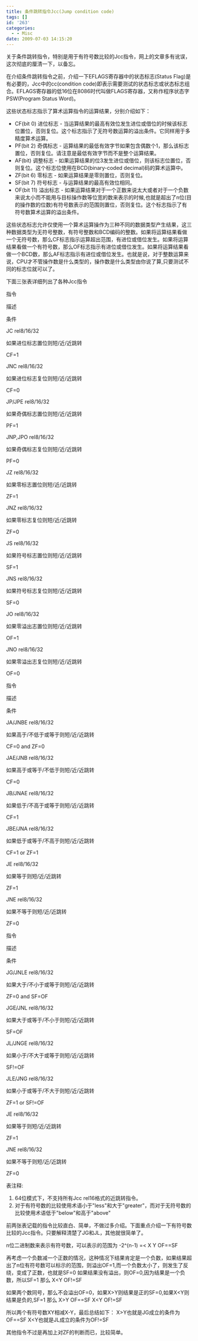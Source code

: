 ```yaml
---
title: 条件跳转指令Jcc(Jump condition code)
tags: []
id: '263'
categories:
  - - Misc
date: 2009-07-03 14:15:20
---
```


关于条件跳转指令，特别是用于有符号数比较的Jcc指令，网上的文章多有讹误，这次彻底的厘清一下，以备忘。

在介绍条件跳转指令之前，介绍一下EFLAGS寄存器中的状态标志(Status Flag)是有必要的，Jcc中的cc(condition code)即表示需要测试的状态标志或状态标志组合。EFLAGS寄存器的低16位在8086时代叫做FLAGS寄存器，又称作程序状态字PSW(Program Status Word)。
<!-- more -->
这些状态标志指示了算术运算指令的运算结果，分别介绍如下：

*   CF(bit 0) 进位标志 - 当运算结果的最高有效位发生进位或借位的时候该标志位置位，否则复位。这个标志指示了无符号数运算的溢出条件。它同样用于多精度算术运算。
*   PF(bit 2) 奇偶标志 - 运算结果的最低有效字节如果包含偶数个1，那么该标志置位，否则复位。请注意是最低有效字节而不是整个运算结果。
*   AF(bit) 调整标志 - 如果运算结果的位3发生进位或借位，则该标志位置位，否则复位。这个标志位使用在BCD(binary-coded decimal)码的算术运算中。
*   ZF(bit 6) 零标志 - 如果运算结果是零则置位，否则复位。
*   SF(bit 7) 符号标志 - 与运算结果的最高有效位相同。
*   OF(bit 11) 溢出标志 - 如果运算结果对于一个正数来说太大或者对于一个负数来说太小而不能用与目标操作数等位宽的数来表示的时候,也就是超出了n位(目的操作数的位数)有符号数表示的范围则置位，否则复位。这个标志指示了有符号数算术运算的溢出条件。

这些状态标志允许仅使用一个算术运算操作为三种不同的数据类型产生结果，这三种数据类型为无符号整数，有符号整数和BCD编码的整数。如果将运算结果看做一个无符号数，那么CF标志指示运算超出范围，有进位或借位发生。如果将运算结果看做一个有符号数，那么OF标志指示有进位或借位发生。如果将运算结果看做一个BCD数，那么AF标志指示有进位或借位发生。也就是说，对于整数运算来说，CPU才不管操作数是什么类型的，操作数是什么类型由你说了算,只要测试不同的标志位就可以了。

下面三张表详细列出了各种Jcc指令

指令

描述

条件

JC rel8/16/32

如果进位标志置位则短/近/近跳转

CF=1

JNC rel8/16/32

如果进位标志复位则短/近/近跳转

CF=0

JP/JPE rel8/16/32

如果奇偶标志置位则短/近/近跳转

PF=1

JNP,JPO rel8/16/32

如果奇偶标志复位则短/近/近跳转

PF=0

JZ rel8/16/32

如果零标志置位则短/近/近跳转

ZF=1

JNZ rel8/16/32

如果零标志复位则短/近/近跳转

ZF=0

JS rel8/16/32

如果符号标志置位则短/近/近跳转

SF=1

JNS rel8/16/32

如果符号标志复位则短/近/近跳转

SF=0

JO rel8/16/32

如果零溢出志置位则短/近/近跳转

OF=1

JNO rel8/16/32

如果零溢出志复位则短/近/近跳转

OF=0

指令

描述

条件

JA/JNBE rel8/16/32

如果高于/不低于或等于则短/近/近跳转

CF=0 and ZF=0

JAE/JNB rel8/16/32

如果高于或等于/不低于则短/近/近跳转

CF=0

JB/JNAE rel8/16/32

如果低于/不高于或等于则短/近/近跳转

CF=1

JBE/JNA rel8/16/32

如果低于或等于/不高于则短/近/近跳转

CF=1 or ZF=1

JE rel8/16/32

如果等于则短/近/近跳转

ZF=1

JNE rel8/16/32

如果不等于则短/近/近跳转

ZF=0

指令

描述

条件

JG/JNLE rel8/16/32

如果大于/不小于或等于则短/近/近跳转

ZF=0 and SF=OF

JGE/JNL rel8/16/32

如果大于或等于/不小于则短/近/近跳转

SF=OF

JL/JNGE rel8/16/32

如果小于/不大于或等于则短/近/近跳转

SF!=OF

JLE/JNG rel8/16/32

如果小于或等于/不大于则短/近/近跳转

ZF=1 or SF!=OF

JE rel8/16/32

如果等于则短/近/近跳转

ZF=1

JNE rel8/16/32

如果不等于则短/近/近跳转

ZF=0

表注释:

1.  64位模式下，不支持所有Jcc rel16格式的近跳转指令。
2.  对于有符号数的比较使用术语小于"less"和大于"greater"，而对于无符号数的比较使用术语低于"below"和高于"above"

  
前两张表记载的指令比较直白、简单，不做过多介绍。下面重点介绍一下有符号数比较的Jcc指令。只要解释清楚了JG和JL，其他就很简单了。

n位二进制数来表示有符号数，可以表示的范围为
-2^(n-1) =< X Y OF==SF 

再考虑一个负数减一个正数的情况，这种情况下结果肯定是一个负数，如果结果超出了n位有符号数可以标示的范围，则溢出OF=1,而一个负数太小了，则发生了反绕，变成了正数，也就是SF=0
如果结果没有溢出，则OF=0,因为结果是一个负数，所以SF=1
那么
X<Y OF!=SF

如果两个数同号，那么不会溢出OF=0，如果X>Y则结果是正的SF=0,如果X<Y则结果是负的,SF=1
那么
X>Y OF==SF
X<Y OF!=SF

所以两个有符号数XY相减X-Y，最后总结如下：
X>Y也就是JG成立的条件为OF==SF
X<Y也就是JL成立的条件为OF!=SF

其他指令不过是再加上对ZF的判断而已，比较简单。